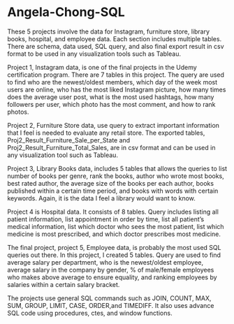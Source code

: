 # Angela-Chong-SQL
These 5 projects involve the data for Instagram, furniture store, library books, hospital, and employee data. Each section includes multiple tables. There are schema, data used, SQL query, and also final export result in csv format to be used in any visualization tools such as Tableau. 

Project 1, Instagram data, is one of the final projects in the Udemy certification program. There are 7 tables in this project. The query are used to find who are the newest/oldest members, which day of the week most users are online, who has the most liked Instagram picture, how many times does the average user post, what is the most used hashtags, how many followers per user, which photo has the most comment, and how to rank photos. 

Project 2, Furniture Store data, use query to extract important information that I feel is needed to evaluate any retail store. The exported tables, Proj2_Result_Furniture_Sale_per_State and Proj2_Result_Furniture_Total_Sales, are in csv format and can be used in any visualization tool such as Tableau. 

Project 3, Library Books data, includes 5 tables that allows the queries to list number of books per genre, rank the books, author who wrote most books, best rated author, the average size of the books per each author, books published within a certain time period, and books with words with certain keywords. Again, it is the data I feel a library would want to know. 

Project 4 is Hospital data. It consists of 8 tables. Query includes listing all patient information, list appointment in order by time, list all patient’s medical information, list which doctor who sees the most patient, list which medicine is most prescribed, and which doctor prescribes most medicine. 

The final project, project 5, Employee data, is probably the most used SQL queries out there. In this project, I created 5 tables. Query are used to find average salary per department, who is the newest/oldest employee, average salary in the company by gender, % of male/female employees who makes above average to ensure equality, and ranking employees by salaries within a certain salary bracket. 

The projects use general SQL commands such as JOIN, COUNT, MAX, SUM, GROUP, LIMIT, CASE, ORDER,and TIMEDIFF. It also uses advance SQL code using procedures, ctes, and window functions. 
